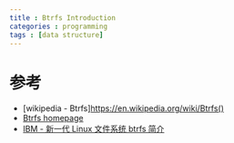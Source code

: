 ```yaml
---
title : Btrfs Introduction
categories : programming
tags : [data structure]
---
```


# 参考

* [wikipedia - Btrfs]https://en.wikipedia.org/wiki/Btrfs()
* [Btrfs homepage](https://btrfs.wiki.kernel.org/index.php/Main_Page)
* [IBM - 新一代 Linux 文件系统 btrfs 简介](http://www.ibm.com/developerworks/cn/linux/l-cn-btrfs/index.html)
